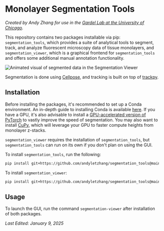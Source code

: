 # Monolayer Segmentation Tools
_Created by Andy Zhang for use in the [Gardel Lab at the University of Chicago](https://squishycell.uchicago.edu/)._

This repository contains two packages installable via pip: `segmentation_tools`, which provides a suite of analytical tools to segment, track, and analyze fluorescent microscopy data of tissue monolayers, and `segmentation_viewer`, which is a graphical frontend for `segmentation_tools` and offers some additional manual annotation functionality.

![Animated visual of segmented data in the Segmentation Viewer](segmentation_viewer/src/segmentation_viewer/assets/segmentation_viewer_v2.gif)

Segmentation is done using [Cellpose](https://github.com/mouseland/cellpose), and tracking is built on top of [trackpy](https://github.com/soft-matter/trackpy).

## Installation
Before installing the packages, it's recommended to set up a Conda environment. An in-depth guide to installing Conda is available [here](python_onboarding/1-anaconda.md). If you have a GPU, it's also advisable to install a [GPU-accelerated version of PyTorch](python_onboarding/3-GPU.md) to vastly improve the speed of segmentation. You may also want to install [CuPy](https://docs.cupy.dev/en/stable/install.html), which will leverage your GPU to faster compute heights from monolayer z-stacks.

`segmentation_viewer` requires the installation of `segmentation_tools`, but `segmentation_tools` can run on its own if you don't plan on using the GUI.

To install `segmentation_tools`, run the following:
```bash
pip install git+https://github.com/andyletzhang/segmentation_tools@main#subdirectory=segmentation_tools
```
To install `segmentation_viewer`:
```bash
pip install git+https://github.com/andyletzhang/segmentation_tools@main#subdirectory=segmentation_viewer
```

## Usage
To launch the GUI, run the command `segmentation-viewer` after installation of both packages.

_Last Edited: January 9, 2025_
